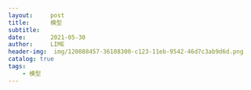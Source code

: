 ```yaml
---
layout:     post
title:      模型
subtitle:   
date:       2021-05-30
author:     LIME
header-img:  img/120088457-36108300-c123-11eb-9542-46d7c3ab9d6d.png
catalog: true
tags:
    - 模型
---
```

